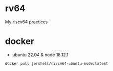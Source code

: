 # rv64
My riscv64 practices
# docker 
 - ubuntu 22.04 & node 18.12.1

```sh
docker pull jershell/riscv64-ubuntu-node:latest
```
